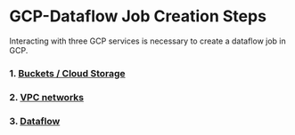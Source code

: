 # GCP-Dataflow Job Creation Steps

Interacting with three GCP services is necessary to create a dataflow job in GCP.

### 1. [Buckets / Cloud Storage](https://console.cloud.google.com/storage/)
### 2. [VPC networks](https://console.cloud.google.com/networking/networks/)
### 3. [Dataflow](https://console.cloud.google.com/dataflow/)

